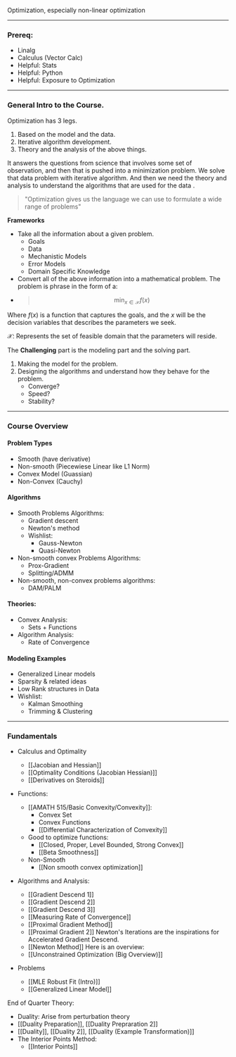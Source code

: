 Optimization, especially non-linear optimization

---

### Prereq: 
* Linalg
* Calculus (Vector Calc)
* Helpful: Stats 
* Helpful: Python 
* Helpful: Exposure to Optimization

---
### General Intro to the Course. 

Optimization has 3 legs. 
1. Based on the model and the data. 
2. Iterative algorithm development.
3. Theory and the analysis of the above things. 

It answers the questions from science that involves some set of observation, and then that is pushed into a minimization problem. We solve that data problem with iterative algorithm. And then we need the theory and analysis to understand the algorithms that are used for the data .

> "Optimization gives us the language we can use to formulate a wide range of problems"

**Frameworks**

* Take all the information about a given problem. 
	* Goals
	* Data
	* Mechanistic Models 
	* Error Models 
	* Domain Specific Knowledge
* Convert all of the above information into a mathematical problem. The problem is phrase in the form of a: 
* > $$\min_{x\in \mathcal{X}} f(x)$$

Where $f(x)$ is a function that captures the goals, and the $x$ will be the decision variables that describes the parameters we seek. 

$\mathcal{X}$: Represents the set of feasible domain that the parameters will reside. 

The **Challenging** part is the modeling part and the solving part. 
1. Making the model for the problem.
2. Designing the algorithms and understand how they behave for the problem. 
	* Converge? 
	* Speed? 
	* Stability?

---
### Course Overview
#### Problem Types
* Smooth (have derivative)
* Non-smooth (Piecewiese Linear like L1 Norm)
* Convex Model (Guassian)
* Non-Convex (Cauchy)

#### Algorithms
* Smooth Problems Algorithms: 
	* Gradient descent 
	* Newton's method 
	* Wishlist: 
		* Gauss-Newton
		* Quasi-Newton
* Non-smooth convex Problems Algorithms: 
	* Prox-Gradient
	* Splitting/ADMM 
* Non-smooth, non-convex problems algorithms: 
	* DAM/PALM

#### Theories: 
* Convex Analysis: 
	* Sets + Functions
* Algorithm Analysis: 
	* Rate of Convergence

#### Modeling Examples
* Generalized Linear models 
* Sparsity & related ideas
* Low Rank structures in Data
* Wishlist: 
	* Kalman Smoothing
	* Trimming & Clustering


---

### Fundamentals
* Calculus and Optimality
	* [[Jacobian and Hessian]]
	* [[Optimality Conditions (Jacobian Hessian)]]
	* [[Derivatives on Steroids]]

* Functions: 
	* [[AMATH 515/Basic Convexity/Convexity]]: 
		* Convex Set
		* Convex Functions
		* [[Differential Characterization of Convexity]]
	* Good to optimize functions: 
		* [[Closed, Proper, Level Bounded, Strong Convex]]
		* [[Beta Smoothness]]
	* Non-Smooth
		* [[Non smooth convex optimization]]
		
* Algorithms and Analysis: 
	* [[Gradient Descend 1]]
	* [[Gradient Descend 2]]
	* [[Gradient Descend 3]]
    * [[Measuring Rate of Convergence]]
    * [[Proximal Gradient Method]]
    * [[Proximal Gradient 2]]
    Newton's Iterations are the inspirations for Accelerated Gradient Descend. 
	* [[Newton Method]]
	Here is an overview: 
	* [[Unconstrained Optimization (Big Overview)]]

* Problems
	* [[MLE Robust Fit (Intro)]]
	* [[Generalized Linear Model]]


End of Quarter Theory: 

* Duality: Arise from perturbation theory 
* [[Duality Preparation]], [[Duality Prepraration 2]]
* [[Duality]], [[Duality 2]], [[Duality (Example Transformation)]]
* The Interior Points Method: 
	*  [[Interior Points]]